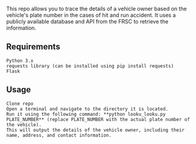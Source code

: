 

This repo allows you to trace the details of a vehicle owner based on the vehicle's plate number in the cases of hit and run accident. It uses a publicly available database and API from the FRSC to retrieve the information.

## Requirements

    Python 3.x
    requests library (can be installed using pip install requests)
    Flask 

## Usage

    Clone repo
    Open a terminal and navigate to the directory it is located.
    Run it using the following command: **python looku_looku.py PLATE_NUMBER** (replace PLATE_NUMBER with the actual plate number of the vehicle).
    This will output the details of the vehicle owner, including their name, address, and contact information.

